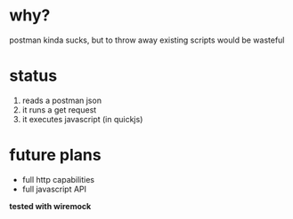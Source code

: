 # why?
postman kinda sucks, but to throw away existing scripts would be wasteful

# status
1. reads a postman json
2. it runs a get request
3. it executes javascript (in quickjs)

# future plans
* full http capabilities
* full javascript API

**tested with wiremock**
